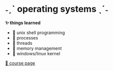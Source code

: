 # ˗ˏˋ operating systems ˎˊ˗

<p><b>✨ things learned</b><p>
 <ul>
   <li>🌸 unix shell programming</li>
   <li>🌸 processes</li>
   <li>🌸 threads</li>
   <li>🌸 memory management</li>
   <li>🌸 windows/linux kernel</li>
 </ul>

<a href="https://www.cs.ubbcluj.ro/~rares/course/os/">📌 course page</a>
